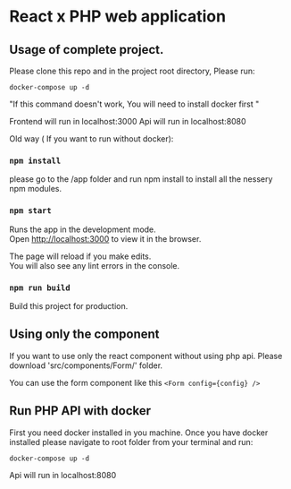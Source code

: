 # React x PHP web application

## Usage of complete project.

Please clone this repo and in the project root directory, Please run:

`docker-compose up -d`

"If this command doesn't work, You will need to install docker first "

Frontend will run in localhost:3000
Api will run in localhost:8080

Old way ( If you want to run without docker):

### `npm install`

please go to the /app folder and run npm install to install all the nessery npm modules.

### `npm start`

Runs the app in the development mode.<br>
Open [http://localhost:3000](http://localhost:3000) to view it in the browser.

The page will reload if you make edits.<br>
You will also see any lint errors in the console.

### `npm run build`

Build this project for production.

## Using only the component

If you want to use only the react component without using php api.
Please download 'src/components/Form/' folder.

You can use the form component like this `<Form config={config} />`

## Run PHP API with docker

First you need docker installed in you machine. Once you have docker installed please
navigate to root folder from your terminal and run:

`docker-compose up -d`

Api will run in localhost:8080
